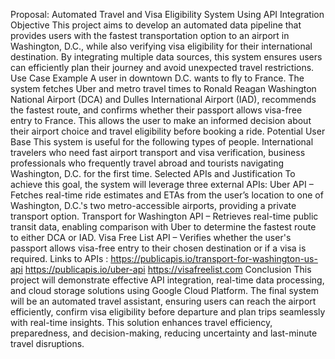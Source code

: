 Proposal: Automated Travel and Visa Eligibility System Using API Integration
Objective
This project aims to develop an automated data pipeline that provides users with the fastest transportation option to an airport in Washington, D.C., while also verifying visa eligibility for their international destination. By integrating multiple data sources, this system ensures users can efficiently plan their journey and avoid unexpected travel restrictions.
Use Case Example
A user in downtown D.C. wants to fly to France. The system fetches Uber and metro travel times to Ronald Reagan Washington National Airport (DCA) and Dulles International Airport (IAD), recommends the fastest route, and confirms whether their passport allows visa-free entry to France. This allows the user to make an informed decision about their airport choice and travel eligibility before booking a ride.
Potential User Base
This system is useful for the following types of people. International travelers who need fast airport transport and visa verification,  business professionals who frequently travel abroad and tourists navigating Washington, D.C. for the first time.
Selected APIs and Justification
To achieve this goal, the system will leverage three external APIs:
Uber API – Fetches real-time ride estimates and ETAs from the user’s location to one of Washington, D.C.'s two metro-accessible airports, providing a private transport option.
Transport for Washington API – Retrieves real-time public transit data, enabling comparison with Uber to determine the fastest route to either DCA or IAD. 
Visa Free List API – Verifies whether the user's passport allows visa-free entry to their chosen destination or if a visa is required.
Links to APIs : 
https://publicapis.io/transport-for-washington-us-api
https://publicapis.io/uber-api
https://visafreelist.com
Conclusion
This project will demonstrate effective API integration, real-time data processing, and cloud storage solutions using Google Cloud Platform. The final system will be an automated travel assistant, ensuring users can reach the airport efficiently, confirm visa eligibility before departure and plan trips seamlessly with real-time insights. This solution enhances travel efficiency, preparedness, and decision-making, reducing uncertainty and last-minute travel disruptions.
